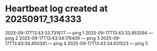 # Heartbeat log created at 20250917_134333
2025-09-17T13:43:33.731677 — ping 1
2025-09-17T13:43:33.953594 — ping 2
2025-09-17T13:43:34.176409 — ping 3
2025-09-17T13:43:34.400341 — ping 4
2025-09-17T13:43:34.631523 — ping 5
